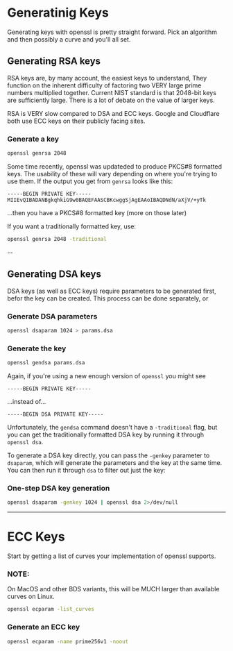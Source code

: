 # Generatinig Keys

Generating keys with openssl is pretty straight forward.
Pick an algorithm and then possibly a curve and you'll all set.

## Generating RSA keys

RSA keys are, by many account, the easiest keys to understand, They
function on the inherent difficulty of factoring two VERY large prime numbers
multiplied together. Current NIST standard is that 2048-bit keys are sufficiently
large. There is a lot of debate on the value of larger keys.

RSA is VERY slow compared to DSA and ECC keys. Google and Cloudflare
both use ECC keys on their publicly facing sites.

### Generate a key

```bash
openssl genrsa 2048 
```

Some time recently, openssl was updateded to produce PKCS#8 formatted
keys. The usability of these will vary depending on where you're trying
to use them. If the output you get from `genrsa` looks like this:

```
-----BEGIN PRIVATE KEY-----
MIIEvQIBADANBgkqhkiG9w0BAQEFAASCBKcwggSjAgEAAoIBAQDNdN/aXjV/+yTk
```

...then you have a PKCS#8 formatted key (more on those later)

If you want a traditionally formatted key, use:

```bash
openssl genrsa 2048 -traditional
```

--

## Generating DSA keys

DSA keys (as well as ECC keys) require parameters to be generated first,
befor the key can be created. This process can be done separately, or 

### Generate DSA parameters

```bash
openssl dsaparam 1024 > params.dsa
```

### Generate the key

```bash
openssl gendsa params.dsa
```

Again, if you're using a new enough version of `openssl` you might see

```
-----BEGIN PRIVATE KEY-----
```

...instead of...


```
-----BEGIN DSA PRIVATE KEY-----
```

Unfortunately, the `gendsa` command doesn't have a `-traditional` flag, but you
can get the traditionally formatted DSA key by running it through `openssl dsa`.

To generate a DSA key directly, you can pass the `-genkey` parameter
to `dsaparam`, which will generate the parameters and the key at the same
time. You can then run it through `dsa` to filter out just the key:

### One-step DSA key generation

```bash
openssl dsaparam -genkey 1024 | openssl dsa 2>/dev/null
```

---
# ECC Keys

Start by getting a list of curves your implementation of openssl supports.

### NOTE:
On MacOS and other BDS variants, this will be MUCH larger than available curves
on Linux.

```bash
openssl ecparam -list_curves
```

### Generate an ECC key

```bash
openssl ecparam -name prime256v1 -noout
```
